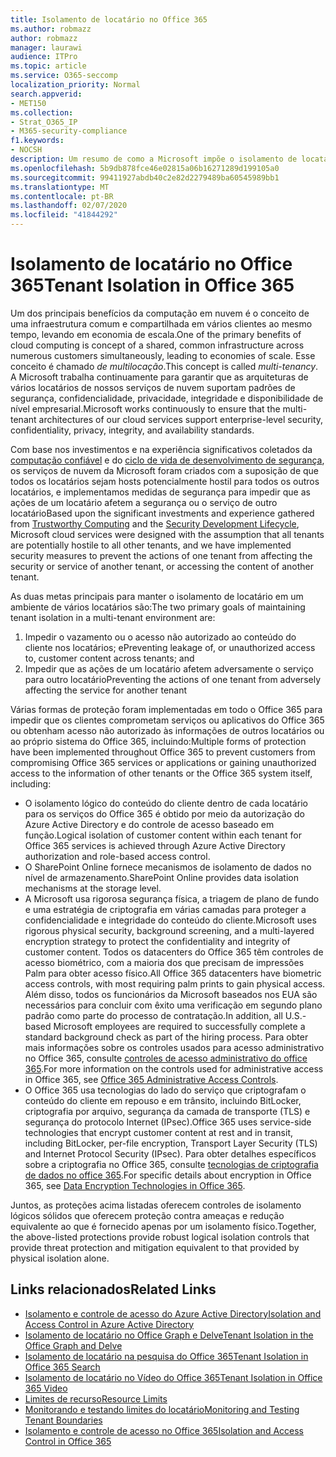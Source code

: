 ```yaml
---
title: Isolamento de locatário no Office 365
ms.author: robmazz
author: robmazz
manager: laurawi
audience: ITPro
ms.topic: article
ms.service: O365-seccomp
localization_priority: Normal
search.appverid:
- MET150
ms.collection:
- Strat_O365_IP
- M365-security-compliance
f1.keywords:
- NOCSH
description: Um resumo de como a Microsoft impõe o isolamento de locatário para o Office 365.
ms.openlocfilehash: 5b9db878fce46e02815a06b16271289d199105a0
ms.sourcegitcommit: 99411927abdb40c2e82d2279489ba60545989bb1
ms.translationtype: MT
ms.contentlocale: pt-BR
ms.lasthandoff: 02/07/2020
ms.locfileid: "41844292"
---
```

# <a name="tenant-isolation-in-office-365"></a><span data-ttu-id="5c4de-103">Isolamento de locatário no Office 365</span><span class="sxs-lookup"><span data-stu-id="5c4de-103">Tenant Isolation in Office 365</span></span>

<span data-ttu-id="5c4de-104">Um dos principais benefícios da computação em nuvem é o conceito de uma infraestrutura comum e compartilhada em vários clientes ao mesmo tempo, levando em economia de escala.</span><span class="sxs-lookup"><span data-stu-id="5c4de-104">One of the primary benefits of cloud computing is concept of a shared, common infrastructure across numerous customers simultaneously, leading to economies of scale.</span></span> <span data-ttu-id="5c4de-105">Esse conceito é chamado *de multilocação*.</span><span class="sxs-lookup"><span data-stu-id="5c4de-105">This concept is called *multi-tenancy*.</span></span> <span data-ttu-id="5c4de-106">A Microsoft trabalha continuamente para garantir que as arquiteturas de vários locatários de nossos serviços de nuvem suportam padrões de segurança, confidencialidade, privacidade, integridade e disponibilidade de nível empresarial.</span><span class="sxs-lookup"><span data-stu-id="5c4de-106">Microsoft works continuously to ensure that the multi-tenant architectures of our cloud services support enterprise-level security, confidentiality, privacy, integrity, and availability standards.</span></span>

<span data-ttu-id="5c4de-107">Com base nos investimentos e na experiência significativos coletados da [computação confiável](https://www.microsoft.com/trust-center) e do [ciclo de vida de desenvolvimento de segurança](https://www.microsoft.com/securityengineering/sdl/), os serviços de nuvem da Microsoft foram criados com a suposição de que todos os locatários sejam hosts potencialmente hostil para todos os outros locatários, e implementamos medidas de segurança para impedir que as ações de um locatário afetem a segurança ou o serviço de outro locatário</span><span class="sxs-lookup"><span data-stu-id="5c4de-107">Based upon the significant investments and experience gathered from [Trustworthy Computing](https://www.microsoft.com/trust-center) and the [Security Development Lifecycle](https://www.microsoft.com/securityengineering/sdl/), Microsoft cloud services were designed with the assumption that all tenants are potentially hostile to all other tenants, and we have implemented security measures to prevent the actions of one tenant from affecting the security or service of another tenant, or accessing the content of another tenant.</span></span>

<span data-ttu-id="5c4de-108">As duas metas principais para manter o isolamento de locatário em um ambiente de vários locatários são:</span><span class="sxs-lookup"><span data-stu-id="5c4de-108">The two primary goals of maintaining tenant isolation in a multi-tenant environment are:</span></span>

1.  <span data-ttu-id="5c4de-109">Impedir o vazamento ou o acesso não autorizado ao conteúdo do cliente nos locatários; e</span><span class="sxs-lookup"><span data-stu-id="5c4de-109">Preventing leakage of, or unauthorized access to, customer content across tenants; and</span></span>
2.  <span data-ttu-id="5c4de-110">Impedir que as ações de um locatário afetem adversamente o serviço para outro locatário</span><span class="sxs-lookup"><span data-stu-id="5c4de-110">Preventing the actions of one tenant from adversely affecting the service for another tenant</span></span>

<span data-ttu-id="5c4de-111">Várias formas de proteção foram implementadas em todo o Office 365 para impedir que os clientes comprometam serviços ou aplicativos do Office 365 ou obtenham acesso não autorizado às informações de outros locatários ou ao próprio sistema do Office 365, incluindo:</span><span class="sxs-lookup"><span data-stu-id="5c4de-111">Multiple forms of protection have been implemented throughout Office 365 to prevent customers from compromising Office 365 services or applications or gaining unauthorized access to the information of other tenants or the Office 365 system itself, including:</span></span>

- <span data-ttu-id="5c4de-112">O isolamento lógico do conteúdo do cliente dentro de cada locatário para os serviços do Office 365 é obtido por meio da autorização do Azure Active Directory e do controle de acesso baseado em função.</span><span class="sxs-lookup"><span data-stu-id="5c4de-112">Logical isolation of customer content within each tenant for Office 365 services is achieved through Azure Active Directory authorization and role-based access control.</span></span>
- <span data-ttu-id="5c4de-113">O SharePoint Online fornece mecanismos de isolamento de dados no nível de armazenamento.</span><span class="sxs-lookup"><span data-stu-id="5c4de-113">SharePoint Online provides data isolation mechanisms at the storage level.</span></span>
- <span data-ttu-id="5c4de-114">A Microsoft usa rigorosa segurança física, a triagem de plano de fundo e uma estratégia de criptografia em várias camadas para proteger a confidencialidade e integridade do conteúdo do cliente.</span><span class="sxs-lookup"><span data-stu-id="5c4de-114">Microsoft uses rigorous physical security, background screening, and a multi-layered encryption strategy to protect the confidentiality and integrity of customer content.</span></span> <span data-ttu-id="5c4de-115">Todos os datacenters do Office 365 têm controles de acesso biométrico, com a maioria dos que precisam de impressões Palm para obter acesso físico.</span><span class="sxs-lookup"><span data-stu-id="5c4de-115">All Office 365 datacenters have biometric access controls, with most requiring palm prints to gain physical access.</span></span> <span data-ttu-id="5c4de-116">Além disso, todos os funcionários da Microsoft baseados nos EUA são necessários para concluir com êxito uma verificação em segundo plano padrão como parte do processo de contratação.</span><span class="sxs-lookup"><span data-stu-id="5c4de-116">In addition, all U.S.-based Microsoft employees are required to successfully complete a standard background check as part of the hiring process.</span></span> <span data-ttu-id="5c4de-117">Para obter mais informações sobre os controles usados para acesso administrativo no Office 365, consulte [controles de acesso administrativo do office 365](office-365-administrative-access-controls-overview.md).</span><span class="sxs-lookup"><span data-stu-id="5c4de-117">For more information on the controls used for administrative access in Office 365, see [Office 365 Administrative Access Controls](office-365-administrative-access-controls-overview.md).</span></span>
- <span data-ttu-id="5c4de-118">O Office 365 usa tecnologias do lado do serviço que criptografam o conteúdo do cliente em repouso e em trânsito, incluindo BitLocker, criptografia por arquivo, segurança da camada de transporte (TLS) e segurança do protocolo Internet (IPsec).</span><span class="sxs-lookup"><span data-stu-id="5c4de-118">Office 365 uses service-side technologies that encrypt customer content at rest and in transit, including BitLocker, per-file encryption, Transport Layer Security (TLS) and Internet Protocol Security (IPsec).</span></span> <span data-ttu-id="5c4de-119">Para obter detalhes específicos sobre a criptografia no Office 365, consulte [tecnologias de criptografia de dados no office 365](https://docs.microsoft.com/microsoft-365/compliance/office-365-encryption-in-the-microsoft-cloud-overview).</span><span class="sxs-lookup"><span data-stu-id="5c4de-119">For specific details about encryption in Office 365, see [Data Encryption Technologies in Office 365](https://docs.microsoft.com/microsoft-365/compliance/office-365-encryption-in-the-microsoft-cloud-overview).</span></span>

<span data-ttu-id="5c4de-120">Juntos, as proteções acima listadas oferecem controles de isolamento lógicos sólidos que oferecem proteção contra ameaças e redução equivalente ao que é fornecido apenas por um isolamento físico.</span><span class="sxs-lookup"><span data-stu-id="5c4de-120">Together, the above-listed protections provide robust logical isolation controls that provide threat protection and mitigation equivalent to that provided by physical isolation alone.</span></span>

## <a name="related-links"></a><span data-ttu-id="5c4de-121">Links relacionados</span><span class="sxs-lookup"><span data-stu-id="5c4de-121">Related Links</span></span>

- [<span data-ttu-id="5c4de-122">Isolamento e controle de acesso do Azure Active Directory</span><span class="sxs-lookup"><span data-stu-id="5c4de-122">Isolation and Access Control in Azure Active Directory</span></span>](office-365-isolation-in-azure-active-directory.md)
- [<span data-ttu-id="5c4de-123">Isolamento de locatário no Office Graph e Delve</span><span class="sxs-lookup"><span data-stu-id="5c4de-123">Tenant Isolation in the Office Graph and Delve</span></span>](office-365-isolation-in-graph-and-delve.md)
- [<span data-ttu-id="5c4de-124">Isolamento de locatário na pesquisa do Office 365</span><span class="sxs-lookup"><span data-stu-id="5c4de-124">Tenant Isolation in Office 365 Search</span></span>](office-365-isolation-in-office-365-search.md)
- [<span data-ttu-id="5c4de-125">Isolamento de locatário no Vídeo do Office 365</span><span class="sxs-lookup"><span data-stu-id="5c4de-125">Tenant Isolation in Office 365 Video</span></span>](office-365-isolation-in-office-365-video.md)
- [<span data-ttu-id="5c4de-126">Limites de recurso</span><span class="sxs-lookup"><span data-stu-id="5c4de-126">Resource Limits</span></span>](office-365-resource-limits.md)
- [<span data-ttu-id="5c4de-127">Monitorando e testando limites do locatário</span><span class="sxs-lookup"><span data-stu-id="5c4de-127">Monitoring and Testing Tenant Boundaries</span></span>](office-365-monitoring-and-testing.md)
- [<span data-ttu-id="5c4de-128">Isolamento e controle de acesso no Office 365</span><span class="sxs-lookup"><span data-stu-id="5c4de-128">Isolation and Access Control in Office 365</span></span>](office-365-isolation-in-office-365.md)
